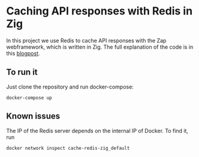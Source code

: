 # Caching API responses with Redis in Zig

In this project we use Redis to cache API responses with the Zap webframework, which is written in Zig. 
The full explanation of the code is in this [blogpost](https://vinybrasil.github.io/blog/cache-zig-redis/).

## To run it

Just clone the repository and run docker-compose:
```
docker-compose up
```

## Known issues

The IP of the Redis server depends on the internal IP of Docker. To find it, run
```
docker network inspect cache-redis-zig_default
```